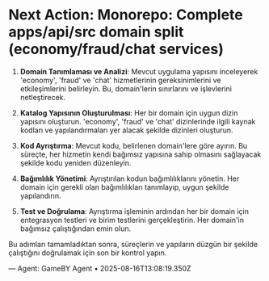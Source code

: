 # Next Action: Monorepo: Complete apps/api/src domain split (economy/fraud/chat services)

1. **Domain Tanımlaması ve Analizi**: Mevcut uygulama yapısını inceleyerek 'economy', 'fraud' ve 'chat' hizmetlerinin gereksinimlerini ve etkileşimlerini belirleyin. Bu, domain'lerin sınırlarını ve işlevlerini netleştirecek.

2. **Katalog Yapısının Oluşturulması**: Her bir domain için uygun dizin yapısını oluşturun. 'economy', 'fraud' ve 'chat' dizinlerinde ilgili kaynak kodları ve yapılandırmaları yer alacak şekilde dizinleri oluşturun.

3. **Kod Ayrıştırma**: Mevcut kodu, belirlenen domain'lere göre ayırın. Bu süreçte, her hizmetin kendi bağımsız yapısına sahip olmasını sağlayacak şekilde kodu yeniden düzenleyin.

4. **Bağımlılık Yönetimi**: Ayrıştırılan kodun bağımlılıklarını yönetin. Her domain için gerekli olan bağımlılıkları tanımlayıp, uygun şekilde yapılandırın.

5. **Test ve Doğrulama**: Ayrıştırma işleminin ardından her bir domain için entegrasyon testleri ve birim testlerini gerçekleştirin. Her domain'in bağımsız çalıştığından emin olun. 

Bu adımları tamamladıktan sonra, süreçlerin ve yapıların düzgün bir şekilde çalıştığını doğrulamak için son bir kontrol yapın.

— Agent: GameBY Agent • 2025-08-16T13:08:19.350Z
